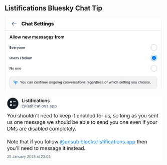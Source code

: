 ## Listifications Bluesky Chat Tip

![Bluesky CHAT settings!](/assets/blueskychatsettings.jpg)

![ListificationsTIP!](/assets/ListificationsTIP.PNG)

